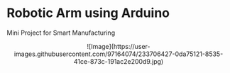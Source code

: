 # Robotic Arm using Arduino
Mini Project for Smart Manufacturing

<p align="center">
![Image](https://user-images.githubusercontent.com/97164074/233706427-0da75121-8535-41ce-873c-191ac2e200d9.jpg)
</p>

